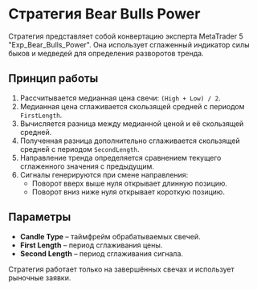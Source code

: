 # Стратегия Bear Bulls Power

Стратегия представляет собой конвертацию эксперта MetaTrader 5 "Exp_Bear_Bulls_Power". Она использует сглаженный индикатор силы быков и медведей для определения разворотов тренда.

## Принцип работы

1. Рассчитывается медианная цена свечи: `(High + Low) / 2`.
2. Медианная цена сглаживается скользящей средней с периодом `FirstLength`.
3. Вычисляется разница между медианной ценой и её скользящей средней.
4. Полученная разница дополнительно сглаживается скользящей средней с периодом `SecondLength`.
5. Направление тренда определяется сравнением текущего сглаженного значения с предыдущим.
6. Сигналы генерируются при смене направления:
   - Поворот вверх выше нуля открывает длинную позицию.
   - Поворот вниз ниже нуля открывает короткую позицию.

## Параметры

- **Candle Type** – таймфрейм обрабатываемых свечей.
- **First Length** – период сглаживания цены.
- **Second Length** – период сглаживания сигнала.

Стратегия работает только на завершённых свечах и использует рыночные заявки.

